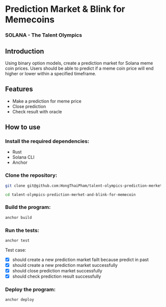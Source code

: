 # Prediction Market & Blink for Memecoins

### SOLANA - The Talent Olympics

## Introduction

Using binary option models, create a prediction market for Solana meme coin prices. Users should be able to predict if a meme coin price will end higher or lower within a specified timeframe.

## Features

- Make a prediction for meme price
- Close prediction
- Check result with oracle

## How to use

### Install the required dependencies:

- Rust
- Solana CLI
- Anchor

### Clone the repository:

```bash
git clone git@github.com:HongThaiPham/talent-olympics-prediction-merket-and-blink-for-memecoin.git

cd talent-olympics-prediction-merket-and-blink-for-memecoin
```

### Build the program:

```bash
anchor build
```

### Run the tests:

```bash
anchor test
```

Test case:

- [x] should create a new prediction market failt because predict in past
- [x] should create a new prediction market successfully
- [x] should close prediction market successfully
- [x] should check prediction result successfully

### Deploy the program:

```bash
anchor deploy
```
